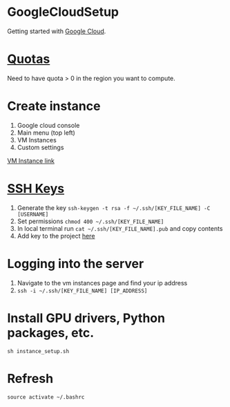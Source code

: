 # GoogleCloudSetup
Getting started with [Google Cloud](https://cloud.google.com).

# [Quotas](https://docs.google.com/forms/d/e/1FAIpQLSe291Fkdz1BuSe33-lSWXe5L_WmVhdeTq0WIE-wlREGz9zkDA/viewform)

Need to have quota > 0 in the region you want to compute.

# Create instance

1. Google cloud console
2. Main menu (top left)
3. VM Instances
4. Custom settings

[VM Instance link](https://console.cloud.google.com/compute/instances)

# [SSH Keys](https://cloud.google.com/compute/docs/instances/adding-removing-ssh-keys)
1. Generate the key `ssh-keygen -t rsa -f ~/.ssh/[KEY_FILE_NAME] -C [USERNAME]`
2. Set permissions `chmod 400 ~/.ssh/[KEY_FILE_NAME]`
3. In local terminal run `cat ~/.ssh/[KEY_FILE_NAME].pub` and copy contents
4. Add key to the project [here](https://console.cloud.google.com/compute/metadata/sshKeys)

# Logging into the server

1. Navigate to the vm instances page and find your ip address
2. `ssh -i ~/.ssh/[KEY_FILE_NAME] [IP_ADDRESS]`

# Install GPU drivers, Python packages, etc. 

`sh instance_setup.sh`

# Refresh

`source activate ~/.bashrc`





